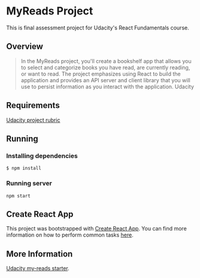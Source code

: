 # MyReads Project
This is final assessment project for Udacity's React Fundamentals course.


## Overview
> In the MyReads project, you'll create a bookshelf app that allows you to select and categorize books you have read, are currently reading, or want to read. The project emphasizes using React to build the application and provides an API server and client library that you will use to persist information as you interact with the application.
> Udacity


## Requirements
[Udacity project rubric](https://review.udacity.com/#!/rubrics/918/view)


## Running
### Installing dependencies
```
$ npm install
```

### Running server
```
npm start
```


## Create React App
This project was bootstrapped with [Create React App](https://github.com/facebookincubator/create-react-app). You can find more information on how to perform common tasks [here](https://github.com/facebookincubator/create-react-app/blob/master/packages/react-scripts/template/README.md).

## More Information
[Udacity my-reads starter](https://github.com/udacity/reactnd-project-myreads-starter).
